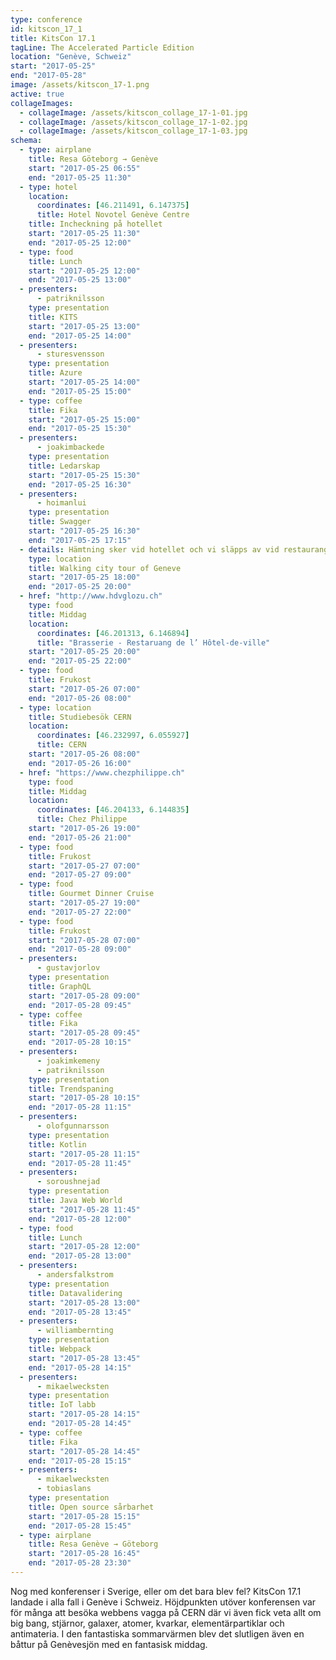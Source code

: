```yaml
---
type: conference
id: kitscon_17_1
title: KitsCon 17.1
tagLine: The Accelerated Particle Edition
location: "Genève, Schweiz"
start: "2017-05-25"
end: "2017-05-28"
image: /assets/kitscon_17-1.png
active: true
collageImages:
  - collageImage: /assets/kitscon_collage_17-1-01.jpg
  - collageImage: /assets/kitscon_collage_17-1-02.jpg
  - collageImage: /assets/kitscon_collage_17-1-03.jpg
schema:
  - type: airplane
    title: Resa Göteborg → Genève
    start: "2017-05-25 06:55"
    end: "2017-05-25 11:30"
  - type: hotel
    location:
      coordinates: [46.211491, 6.147375]
      title: Hotel Novotel Genève Centre
    title: Incheckning på hotellet
    start: "2017-05-25 11:30"
    end: "2017-05-25 12:00"
  - type: food
    title: Lunch
    start: "2017-05-25 12:00"
    end: "2017-05-25 13:00"
  - presenters:
      - patriknilsson
    type: presentation
    title: KITS
    start: "2017-05-25 13:00"
    end: "2017-05-25 14:00"
  - presenters:
      - sturesvensson
    type: presentation
    title: Azure
    start: "2017-05-25 14:00"
    end: "2017-05-25 15:00"
  - type: coffee
    title: Fika
    start: "2017-05-25 15:00"
    end: "2017-05-25 15:30"
  - presenters:
      - joakimbackede
    type: presentation
    title: Ledarskap
    start: "2017-05-25 15:30"
    end: "2017-05-25 16:30"
  - presenters:
      - hoimanlui
    type: presentation
    title: Swagger
    start: "2017-05-25 16:30"
    end: "2017-05-25 17:15"
  - details: Hämtning sker vid hotellet och vi släpps av vid restaurangen.
    type: location
    title: Walking city tour of Geneve
    start: "2017-05-25 18:00"
    end: "2017-05-25 20:00"
  - href: "http://www.hdvglozu.ch"
    type: food
    title: Middag
    location:
      coordinates: [46.201313, 6.146894]
      title: "Brasserie - Restaruang de l’ Hôtel-de-ville"
    start: "2017-05-25 20:00"
    end: "2017-05-25 22:00"
  - type: food
    title: Frukost
    start: "2017-05-26 07:00"
    end: "2017-05-26 08:00"
  - type: location
    title: Studiebesök CERN
    location:
      coordinates: [46.232997, 6.055927]
      title: CERN
    start: "2017-05-26 08:00"
    end: "2017-05-26 16:00"
  - href: "https://www.chezphilippe.ch"
    type: food
    title: Middag
    location:
      coordinates: [46.204133, 6.144835]
      title: Chez Philippe
    start: "2017-05-26 19:00"
    end: "2017-05-26 21:00"
  - type: food
    title: Frukost
    start: "2017-05-27 07:00"
    end: "2017-05-27 09:00"
  - type: food
    title: Gourmet Dinner Cruise
    start: "2017-05-27 19:00"
    end: "2017-05-27 22:00"
  - type: food
    title: Frukost
    start: "2017-05-28 07:00"
    end: "2017-05-28 09:00"
  - presenters:
      - gustavjorlov
    type: presentation
    title: GraphQL
    start: "2017-05-28 09:00"
    end: "2017-05-28 09:45"
  - type: coffee
    title: Fika
    start: "2017-05-28 09:45"
    end: "2017-05-28 10:15"
  - presenters:
      - joakimkemeny
      - patriknilsson
    type: presentation
    title: Trendspaning
    start: "2017-05-28 10:15"
    end: "2017-05-28 11:15"
  - presenters:
      - olofgunnarsson
    type: presentation
    title: Kotlin
    start: "2017-05-28 11:15"
    end: "2017-05-28 11:45"
  - presenters:
      - soroushnejad
    type: presentation
    title: Java Web World
    start: "2017-05-28 11:45"
    end: "2017-05-28 12:00"
  - type: food
    title: Lunch
    start: "2017-05-28 12:00"
    end: "2017-05-28 13:00"
  - presenters:
      - andersfalkstrom
    type: presentation
    title: Datavalidering
    start: "2017-05-28 13:00"
    end: "2017-05-28 13:45"
  - presenters:
      - williambernting
    type: presentation
    title: Webpack
    start: "2017-05-28 13:45"
    end: "2017-05-28 14:15"
  - presenters:
      - mikaelwecksten
    type: presentation
    title: IoT labb
    start: "2017-05-28 14:15"
    end: "2017-05-28 14:45"
  - type: coffee
    title: Fika
    start: "2017-05-28 14:45"
    end: "2017-05-28 15:15"
  - presenters:
      - mikaelwecksten
      - tobiaslans
    type: presentation
    title: Open source sårbarhet
    start: "2017-05-28 15:15"
    end: "2017-05-28 15:45"
  - type: airplane
    title: Resa Genève → Göteborg
    start: "2017-05-28 16:45"
    end: "2017-05-28 23:30"
---
```


Nog med konferenser i Sverige, eller om det bara blev fel? KitsCon 17.1 landade i alla fall i Genève i Schweiz. Höjdpunkten utöver konferensen var för många att besöka webbens vagga på CERN där vi även fick veta allt om big bang, stjärnor, galaxer, atomer, kvarkar, elementärpartiklar och antimateria. I den fantastiska sommarvärmen blev det slutligen även en båttur på Genèvesjön med en fantasisk middag.
